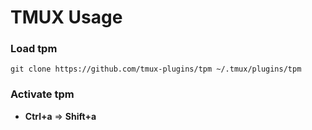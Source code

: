 # TMUX Usage

### Load tpm

`git clone https://github.com/tmux-plugins/tpm ~/.tmux/plugins/tpm`

### Activate tpm

- **Ctrl+a** => **Shift+a**
